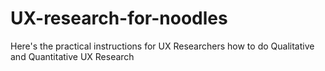 # UX-research-for-noodles
Here's the practical instructions for UX Researchers how to do Qualitative and Quantitative UX Research
